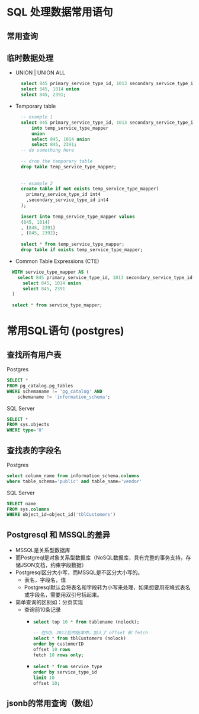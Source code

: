 # SQL 处理数据常用语句

## 常用查询

## 临时数据处理

- UNION | UNION ALL

  ```SQL
    select 845 primary_service_type_id, 1013 secondary_service_type_id union
    select 845, 1014 union
    select 845, 2391;
  ```
  
- Temporary table
  ```SQL
    -- example 1
    select 845 primary_service_type_id, 1013 secondary_service_type_id
        into temp_service_type_mapper
        union
        select 845, 1014 union
        select 845, 2391;
    -- do something here
    
    -- drop the temporary table
    drop table temp_service_type_mapper;
    
    
    -- example 2
    create table if not exists temp_service_type_mapper(
      primary_service_type_id int4
      ,secondary_service_type_id int4
    );
    
    insert into temp_service_type_mapper values
    (845, 1014)
    , (845, 2391)
    , (845, 2392);
    
    select * from temp_service_type_mapper;
    drop table if exists temp_service_type_mapper;
  ```

 - Common Table Expressions (CTE)
  ```SQL
    WITH service_type_mapper AS (
      select 845 primary_service_type_id, 1013 secondary_service_type_id union
        select 845, 1014 union
        select 845, 2391
    )
    
    select * from service_type_mapper;
  ```
  
  
# 常用SQL语句 (postgres)
## 查找所有用户表
Postgres
```SQL
SELECT *
FROM pg_catalog.pg_tables
WHERE schemaname != 'pg_catalog' AND 
    schemaname != 'information_schema';
```

SQL Server
```SQL
SELECT * 
FROM sys.objects
WHERE type='U'
```

## 查找表的字段名

Postgres
```SQL
select column_name from information_schema.columns
where table_schema='public' and table_name='vendor'
```

SQL Server
```SQL
SELECT name 
FROM sys.columns
WHERE object_id=object_id('tblCustomers')
```

## Postgresql 和 MSSQL的差异

- MSSQL是关系型数据库
- 而Postgreql是对象关系型数据库（NoSQL数据库，具有完整的事务支持，存储JSON文档，约束字段数据）
- Postgresql区分大小写，而MSSQL是不区分大小写的。
  - 表名，字段名，值
  - Postgresql默认会将表名和字段转为小写来处理，如果想要用驼峰式表名或字段名，需要用双引号括起来。
- 简单查询的区别如：分页实现
  - 查询前10条记录
    - ```SQL MSSQL 
      select top 10 * from tablename (nolock);

      -- 在SQL 2012后的版本中，加入了 offset 和 fetch
      select * from tblCustomers (nolock)
      order by customerID 
      offset 10 rows
      fetch 10 rows only;

      ```
    - ```SQL Postgresql
      select * from service_type 
      order by service_type_id 
      limit 10
      offset 10;
      ```

## jsonb的常用查询（数组）
